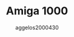 ---
author: aggelos2000430
image_url: /images/Amiga1k.jpg
title: Amiga 1000
year: 1985
caption: O Amiga 1000 ήταν ο πρώτος προσωπικός υπολογιστής πολυμέσων της Commodore. Οι πρωτοποριακές τεχνολογίες κινουμένων σχεδίων, γραφικών και ήχου επέτρεψαν την άνθηση του περιεχομένου πολυμέσων. Διαθέτει επίσης μια ενσωματωμένη έξοδο σύνθετου βίντεο που επιτρέπει στον υπολογιστή να συνδεθεί με ορισμένες οθόνες εκτός από την τυπική οθόνη RGB.
license_url: "https://commons.wikimedia.org/wiki/File:Amiga1k.jpg#/media/File:Amiga1k.jpg" 
license_text: Courtesy of Wikimedia 
categories:
  - Προσωπικός Υπολογιστής
tags:
  - Commodore
  - Amiga 1000
  - Multimedia
---